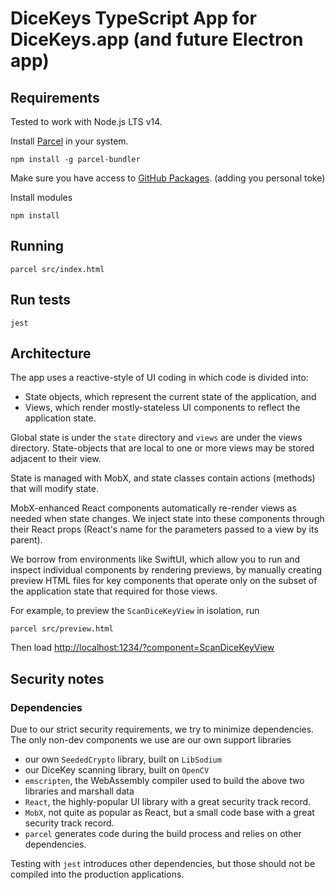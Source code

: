 # DiceKeys TypeScript App for DiceKeys.app (and future Electron app)

## Requirements

Tested to work with Node.js LTS v14.

Install [Parcel](https://parceljs.org/) in your system.
```
npm install -g parcel-bundler
```

Make sure you have access to [GitHub Packages](https://docs.github.com/en/packages/working-with-a-github-packages-registry/working-with-the-npm-registry#authenticating-with-a-personal-access-token).
(adding you personal toke)

Install modules
```
npm install
```

## Running
```
parcel src/index.html
```

## Run tests
```
jest
```

## Architecture

The app uses a reactive-style of UI coding in which code is divided into:
  - State objects, which represent the current state of the application, and
  - Views, which render mostly-stateless UI components to reflect the application state.

Global state is under the `state` directory and `views` are under the views directory.
State-objects that are local to one or more views may be stored adjacent to their view.

State is managed with MobX, and state classes contain actions (methods) that will modify state.

MobX-enhanced React components automatically re-render views as needed when state changes.
We inject state into these components through their React props (React's name for the parameters passed to a view by its parent).

We borrow from environments like SwiftUI, which allow you to run and inspect individual components by rendering previews, by manually
creating preview HTML files for key components that operate only on the subset of the application state that required for those views.

For example, to preview the `ScanDiceKeyView` in isolation, run
```
parcel src/preview.html
```
Then load [http://localhost:1234/?component=ScanDiceKeyView](http://localhost:1234/?component=ScanDiceKeyView)


## Security notes

### Dependencies

Due to our strict security requirements, we try to minimize dependencies.  The only non-dev components we use are our own support libraries
  - our own `SeededCrypto` library, built on `LibSodium`
  - our DiceKey scanning library, built on `OpenCV`
  - `emscripten`, the WebAssembly compiler used to build the above two libraries and marshall data
  - `React`, the highly-popular UI library with a great security track record.
  - `MobX`, not quite as popular as React, but a small code base with a great security track record.
  - `parcel` generates code during the build process and relies on other dependencies.
  
Testing with `jest` introduces other dependencies, but those should not be compiled into the production applications.

